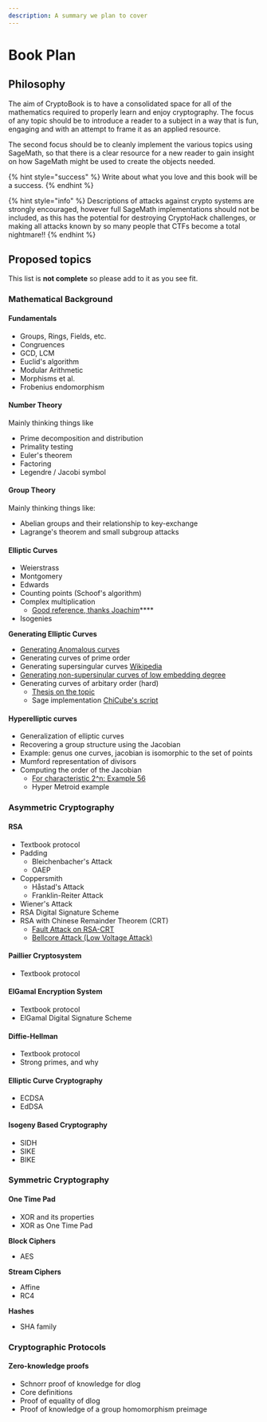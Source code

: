 ```yaml
---
description: A summary we plan to cover
---
```


# Book Plan

## Philosophy

The aim of CryptoBook is to have a consolidated space for all of the mathematics required to properly learn and enjoy cryptography. The focus of any topic should be to introduce a reader to a subject in a way that is fun, engaging and with an attempt to frame it as an applied resource.

The second focus should be to cleanly implement the various topics using SageMath, so that there is a clear resource for a new reader to gain insight on how SageMath might be used to create the objects needed.

{% hint style="success" %}
Write about what you love and this book will be a success. 
{% endhint %}

{% hint style="info" %}
Descriptions of attacks against crypto systems are strongly encouraged, however full SageMath implementations should not be included, as this has the potential for destroying CryptoHack challenges, or making all attacks known by so many people that CTFs become a total nightmare!! 
{% endhint %}

## Proposed topics

This list is **not complete** so please add to it as you see fit.

### Mathematical Background

#### Fundamentals

* Groups, Rings, Fields, etc.
* Congruences
* GCD, LCM
* Euclid's algorithm
* Modular Arithmetic
* Morphisms et al. 
* Frobenius endomorphism

#### Number Theory

Mainly thinking things like

* Prime decomposition and distribution
* Primality testing
* Euler's theorem
* Factoring
* Legendre / Jacobi symbol

#### Group Theory

Mainly thinking things like:

* Abelian groups and their relationship to key-exchange
* Lagrange's theorem and small subgroup attacks

#### Elliptic Curves

* Weierstrass
* Montgomery
* Edwards
* Counting points \(Schoof's algorithm\)
* Complex multiplication
  * [Good reference, thanks Joachim](https://crypto.stanford.edu/pbc/thesis.pdf)\*\*\*\*
* Isogenies

**Generating Elliptic Curves**

* [Generating Anomalous curves](http://www.monnerat.info/publications/anomalous.pdf)
* Generating curves of prime order
* Generating supersingular curves [Wikipedia](https://en.wikipedia.org/wiki/Supersingular_elliptic_curve#Examples)
* [Generating non-supersinular curves of low embedding degree](https://eprint.iacr.org/2004/058.pdf)
* Generating curves of arbitary order \(hard\)
  * [Thesis on the topic](https://www.math.leidenuniv.nl/scripties/Broker.pdf)
  * Sage implementation [ChiCube's script](https://gist.github.com/ChiCubed/0977601c9ce88eda03b9d2576231192e)

#### Hyperelliptic curves

* Generalization of elliptic curves
* Recovering a group structure using the Jacobian
* Example: genus one curves, jacobian is isomorphic to the set of points
* Mumford representation of divisors
* Computing the order of the Jacobian
  * [For characteristic 2^n: Example 56](https://www.math.uwaterloo.ca/~ajmeneze/publications/hyperelliptic.pdf)
  * Hyper Metroid example

### Asymmetric Cryptography

#### RSA

* Textbook protocol
* Padding
  * Bleichenbacher's Attack
  * OAEP
* Coppersmith
  * Håstad's Attack
  * Franklin-Reiter Attack
* Wiener's Attack
* RSA Digital Signature Scheme
* RSA with Chinese Remainder Theorem \(CRT\)
  * [Fault Attack on RSA-CRT](https://eprint.iacr.org/2002/073.pdf)
  * [Bellcore Attack \(Low Voltage Attack\)](https://eprint.iacr.org/2012/553.pdf)

#### Paillier Cryptosystem

* Textbook protocol

#### ElGamal Encryption System

* Textbook protocol
* ElGamal Digital Signature Scheme

#### Diffie-Hellman

* Textbook protocol
* Strong primes, and why

#### Elliptic Curve Cryptography

* ECDSA
* EdDSA

#### Isogeny Based Cryptography

* SIDH
* SIKE
* BIKE

### Symmetric Cryptography

#### One Time Pad

* XOR and its properties
* XOR as One Time Pad

**Block Ciphers**

* AES

**Stream Ciphers**

* Affine
* RC4

**Hashes**

* SHA family

### Cryptographic Protocols

#### Zero-knowledge proofs

* Schnorr proof of knowledge for dlog
* Core definitions
* Proof of equality of dlog
* Proof of knowledge of a group homomorphism preimage



